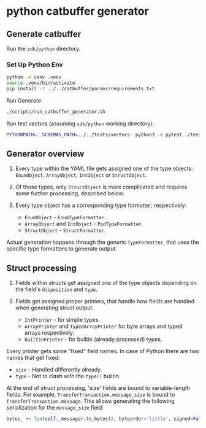 # python catbuffer generator

## Generate catbuffer

Run the `sdk/python` directory.

### Set Up Python Env

```sh
python -m venv .venv
source .venv/bin/activate
pip install -r ../../catbuffer/parser/requirements.txt
```

Run Generate

```sh
./scripts/run_catbuffer_generator.sh
```

Run test vectors (assuming `sdk/python` working directory):

```bash
PYTHONPATH=. SCHEMAS_PATH=../../tests/vectors  python3 -m pytest ./tests/vectors/catbuffer.py
```

## Generator overview

1. Every type within the YAML file gets assigned one of the type objects: `EnumObject`, `ArrayObject`, `IntObject` or `StructObject`.
2. Of those types, only `StructObject` is more complicated and requires some further processing, described below.
3. Every type object has a corresponding type formatter, respectively:

   * `EnumObject` - `EnumTypeFormatter`.
   * `ArrayObject` and `IntObject` - `PodTypeFormatter`.
   * `StructObject` - `StructFormatter`.

Actual generation happens through the generic `TypeFormatter`, that uses the specific type formatters to generate output.

## Struct processing

1. Fields within structs get assigned one of the type objects depending on the field's `disposition` and `type`.
2. Fields get assigned proper printers, that handle how fields are handled when generating struct output:

   * `IntPrinter` - for simple types.
   * `ArrayPrinter` and `TypedArrayPrinter` for byte arrays and typed arrays respectively.
   * `BuiltinPrinter` - for builtin (already processed) types.

Every printer gets some "fixed" field names.
In case of Python there are two names that get fixed:

* `size` - Handled differently already.
* `type` - Not to clash with the `type()` builtin.

At the end of struct processing, 'size' fields are bound to variable-length fields.
For example, `TransferTransaction.message_size` is bound to `TransferTransaction.message`. This allows generating the following serialization for the `message_size` field:

```py
bytes_ += len(self._message).to_bytes(2, byteorder='little', signed=False)
```
